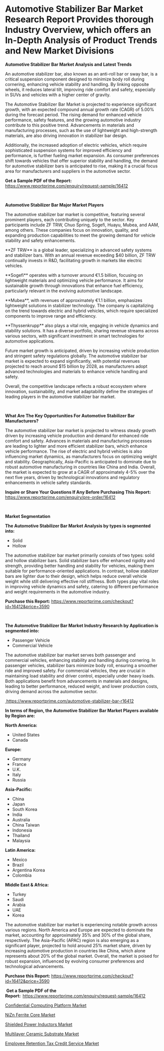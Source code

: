 <p><h1>Automotive Stabilizer Bar Market Research Report Provides thorough Industry Overview, which offers an In-Depth Analysis of Product Trends and New Market Divisions</h1></p><p><strong>Automotive Stabilizer Bar Market Analysis and Latest Trends</strong></p>
<p><p>An automotive stabilizer bar, also known as an anti-roll bar or sway bar, is a critical suspension component designed to minimize body roll during cornering, enhancing vehicle stability and handling. By linking opposite wheels, it reduces lateral tilt, improving ride comfort and safety, especially in SUVs and vehicles with a higher center of gravity.</p><p>The Automotive Stabilizer Bar Market is projected to experience significant growth, with an expected compound annual growth rate (CAGR) of 5.00% during the forecast period. The rising demand for enhanced vehicle performance, safety features, and the growing automotive industry contribute to this positive trend. Advancements in materials and manufacturing processes, such as the use of lightweight and high-strength materials, are also driving innovation in stabilizer bar design.</p><p>Additionally, the increased adoption of electric vehicles, which require sophisticated suspension systems for improved efficiency and performance, is further fueling market expansion. As consumer preferences shift towards vehicles that offer superior stability and handling, the demand for automotive stabilizer bars is anticipated to rise, making it a crucial focus area for manufacturers and suppliers in the automotive sector.</p></p>
<p><strong>Get a Sample PDF of the Report:&nbsp;</strong> <a href="https://www.reportprime.com/enquiry/request-sample/16412?utm_campaign=1110&utm_medium=2&utm_source=Github&utm_content=ia&utm_term=27112024&utm_id=automotive-stabilizer-bar">https://www.reportprime.com/enquiry/request-sample/16412</a></p>
<p>&nbsp;</p>
<p><strong>Automotive Stabilizer Bar Major Market Players</strong></p>
<p><p>The automotive stabilizer bar market is competitive, featuring several prominent players, each contributing uniquely to the sector. Key participants include ZF TRW, Chuo Spring, Sogefi, Huayu, Mubea, and AAM, among others. These companies focus on innovation, quality, and expanding production capabilities to meet the growing demand for vehicle stability and safety enhancements.</p><p>**ZF TRW** is a global leader, specializing in advanced safety systems and stabilizer bars. With an annual revenue exceeding $40 billion, ZF TRW continually invests in R&D, facilitating growth in markets like electric vehicles. </p><p>**Sogefi** operates with a turnover around €1.5 billion, focusing on lightweight materials and optimizing vehicle performance. It aims for sustainable growth through innovations that enhance fuel efficiency, particularly relevant in the evolving automotive landscape.</p><p>**Mubea**, with revenues of approximately €1.1 billion, emphasizes lightweight solutions in stabilizer technology. The company is capitalizing on the trend towards electric and hybrid vehicles, which require specialized components to improve range and efficiency.</p><p>**Thyssenkrupp** also plays a vital role, engaging in vehicle dynamics and stability solutions. It has a diverse portfolio, sharing revenue streams across various sectors, with significant investment in smart technologies for automotive applications.</p><p>Future market growth is anticipated, driven by increasing vehicle production and stringent safety regulations globally. The automotive stabilizer bar market is expected to expand significantly, with potential revenues projected to reach around $15 billion by 2028, as manufacturers adopt advanced technologies and materials to enhance vehicle handling and safety.</p><p>Overall, the competitive landscape reflects a robust ecosystem where innovation, sustainability, and market adaptability define the strategies of leading players in the automotive stabilizer bar market.</p></p>
<p>&nbsp;</p>
<p><strong>What Are The Key Opportunities For Automotive Stabilizer Bar Manufacturers?</strong></p>
<p><p>The automotive stabilizer bar market is projected to witness steady growth driven by increasing vehicle production and demand for enhanced ride comfort and safety. Advances in materials and manufacturing processes are leading to lighter and more efficient stabilizer bars, which enhance vehicle performance. The rise of electric and hybrid vehicles is also influencing market dynamics, as manufacturers focus on optimizing weight and stability. Geographically, Asia-Pacific is anticipated to dominate due to robust automotive manufacturing in countries like China and India. Overall, the market is expected to grow at a CAGR of approximately 4-5% over the next five years, driven by technological innovations and regulatory enhancements in vehicle safety standards.</p></p>
<p><strong>Inquire or Share Your Questions If Any Before Purchasing This Report:</strong> <a href="https://www.reportprime.com/enquiry/pre-order/16412?utm_campaign=1110&utm_medium=2&utm_source=Github&utm_content=ia&utm_term=27112024&utm_id=automotive-stabilizer-bar">https://www.reportprime.com/enquiry/pre-order/16412</a></p>
<p>&nbsp;</p>
<p><strong>Market Segmentation</strong></p>
<p><strong>The Automotive Stabilizer Bar Market Analysis by types is segmented into:</strong></p>
<p><ul><li>Solid</li><li>Hollow</li></ul></p>
<p><p>The automotive stabilizer bar market primarily consists of two types: solid and hollow stabilizer bars. Solid stabilizer bars offer enhanced rigidity and strength, providing better handling and stability for vehicles, making them suitable for performance-oriented applications. In contrast, hollow stabilizer bars are lighter due to their design, which helps reduce overall vehicle weight while still delivering effective roll stiffness. Both types play vital roles in improving vehicle dynamics and safety, catering to different performance and weight requirements in the automotive industry.</p></p>
<p><strong>Purchase this Report:&nbsp;</strong><a href="https://www.reportprime.com/checkout?id=16412&price=3590&utm_campaign=1110&utm_medium=2&utm_source=Github&utm_content=ia&utm_term=27112024&utm_id=automotive-stabilizer-bar">https://www.reportprime.com/checkout?id=16412&price=3590</a></p>
<p>&nbsp;</p>
<p><strong>The Automotive Stabilizer Bar Market Industry Research by Application is segmented into:</strong></p>
<p><ul><li>Passenger Vehicle</li><li>Commercial Vehicle</li></ul></p>
<p><p>The automotive stabilizer bar market serves both passenger and commercial vehicles, enhancing stability and handling during cornering. In passenger vehicles, stabilizer bars minimize body roll, ensuring a smoother ride and improved safety. For commercial vehicles, they are crucial in maintaining load stability and driver control, especially under heavy loads. Both applications benefit from advancements in materials and designs, leading to better performance, reduced weight, and lower production costs, driving demand across the automotive sector.</p></p>
<p><a href="https://www.reportprime.com/automotive-stabilizer-bar-r16412?utm_campaign=1110&utm_medium=2&utm_source=Github&utm_content=ia&utm_term=27112024&utm_id=automotive-stabilizer-bar">&nbsp;https://www.reportprime.com/automotive-stabilizer-bar-r16412</a></p>
<p><strong>In terms of Region, the Automotive Stabilizer Bar Market Players available by Region are:</strong></p>
<p>
    <p> <strong> North America: </strong>
        <ul>
            <li>United States</li>
            <li>Canada</li>
        </ul>
        </p> 
    <p> <strong> Europe: </strong>
        <ul>
            <li>Germany</li>
            <li>France</li>
            <li>U.K.</li>
            <li>Italy</li>
            <li>Russia</li>
        </ul>
        </p> 
    <p> <strong> Asia-Pacific: </strong>
        <ul>
            <li>China</li>
            <li>Japan</li>
            <li>South Korea</li>
            <li>India</li>
            <li>Australia</li>
            <li>China Taiwan</li>
            <li>Indonesia</li>
            <li>Thailand</li>
            <li>Malaysia</li>
        </ul>
        </p> 
    <p> <strong> Latin America: </strong>
        <ul>
            <li>Mexico</li>
            <li>Brazil</li>
            <li>Argentina Korea</li>
            <li>Colombia</li>
        </ul>
        </p> 
    <p> <strong> Middle East & Africa: </strong>
        <ul>
            <li>Turkey</li>
            <li>Saudi</li>
            <li>Arabia</li>
            <li>UAE</li>
            <li>Korea</li>
        </ul>
    </p>
    </p>
<p><p>The automotive stabilizer bar market is experiencing notable growth across various regions. North America and Europe are expected to dominate the market, accounting for approximately 35% and 30% of the global share, respectively. The Asia-Pacific (APAC) region is also emerging as a significant player, projected to hold around 25% market share, driven by increasing automotive production in countries like China, which alone represents about 20% of the global market. Overall, the market is poised for robust expansion, influenced by evolving consumer preferences and technological advancements.</p></p>
<p><strong>Purchase this Report: </strong><a href="https://www.reportprime.com/checkout?id=16412&price=3590&utm_campaign=1110&utm_medium=2&utm_source=Github&utm_content=ia&utm_term=27112024&utm_id=automotive-stabilizer-bar">https://www.reportprime.com/checkout?id=16412&price=3590</a></p>
<p>&nbsp;<strong>Get a Sample PDF of the Report:&nbsp;&nbsp;</strong><a href="https://www.reportprime.com/enquiry/request-sample/16412?utm_campaign=1110&utm_medium=2&utm_source=Github&utm_content=ia&utm_term=27112024&utm_id=automotive-stabilizer-bar">https://www.reportprime.com/enquiry/request-sample/16412</a></p>
<p><strong></strong></p>
<p><p><a href="https://issuu.com/reportprime-2/docs/confidential-computing-platform-mar_e2613b17aac270?utm_campaign=1110&utm_medium=2&utm_source=Github&utm_content=ia&utm_term=27112024&utm_id=automotive-stabilizer-bar">Confidential Computing Platform Market</a></p><p><a href="https://www.linkedin.com/pulse/nizn-ferrite-core-market-global-insights-regional-analysis-2024-kctoc?utm_campaign=1110&utm_medium=2&utm_source=Github&utm_content=ia&utm_term=27112024&utm_id=automotive-stabilizer-bar">NiZn Ferrite Core Market</a></p><p><a href="https://www.linkedin.com/pulse/comprehensive-shielded-power-inductors-market-report-musme?utm_campaign=1110&utm_medium=2&utm_source=Github&utm_content=ia&utm_term=27112024&utm_id=automotive-stabilizer-bar">Shielded Power Inductors Market</a></p><p><a href="https://www.linkedin.com/pulse/multilayer-ceramic-substrate-market-navigating-challenges-7a8ac?utm_campaign=1110&utm_medium=2&utm_source=Github&utm_content=ia&utm_term=27112024&utm_id=automotive-stabilizer-bar">Multilayer Ceramic Substrate Market</a></p><p><a href="https://issuu.com/reportprime-2/docs/employee-retention-tax-credit-servi_fdcad254e64630?utm_campaign=1110&utm_medium=2&utm_source=Github&utm_content=ia&utm_term=27112024&utm_id=automotive-stabilizer-bar">Employee Retention Tax Credit Service Market</a></p></p>